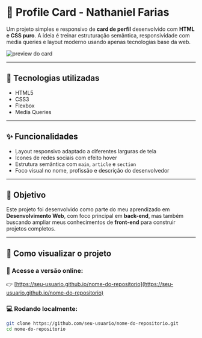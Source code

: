 # 💼 Profile Card - Nathaniel Farias

Um projeto simples e responsivo de **card de perfil** desenvolvido com **HTML e CSS puro**. A ideia é treinar estruturação semântica, responsividade com media queries e layout moderno usando apenas tecnologias base da web.

![preview do card](./src/preview.png)

---

## 🧪 Tecnologias utilizadas

- HTML5
- CSS3
- Flexbox
- Media Queries

---

## ✨ Funcionalidades

- Layout responsivo adaptado a diferentes larguras de tela
- Ícones de redes sociais com efeito hover
- Estrutura semântica com `main`, `article` e `section`
- Foco visual no nome, profissão e descrição do desenvolvedor

---

## 📌 Objetivo

Este projeto foi desenvolvido como parte do meu aprendizado em **Desenvolvimento Web**, com foco principal em **back-end**, mas também buscando ampliar meus conhecimentos de **front-end** para construir projetos completos.

---

## 📂 Como visualizar o projeto

### 🔗 Acesse a versão online:
👉 [https://seu-usuario.github.io/nome-do-repositorio](https://seu-usuario.github.io/nome-do-repositorio)


### 💻 Rodando localmente:

```bash
git clone https://github.com/seu-usuario/nome-do-repositorio.git
cd nome-do-repositorio